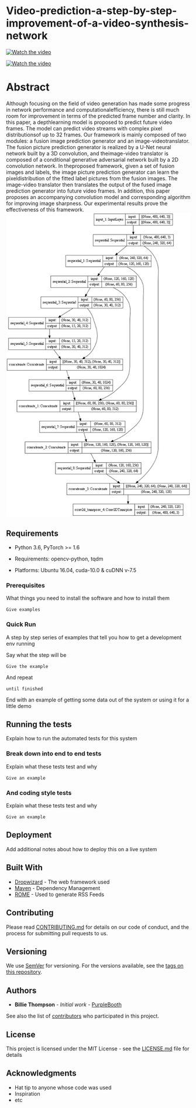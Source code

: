 # Video-prediction-a-step-by-step-improvement-of-a-video-synthesis-network

[![Watch the video](https://i0.hdslb.com/bfs/archive/536b96ae72420bd5ce49d1d322d6ee62a5c118f2.jpg@640w_400h_1c_!web-space-index-myvideo.webp)](https://www.bilibili.com/video/BV1b5411n73g?spm_id_from=333.999.0.0)

[![Watch the video](https://i0.hdslb.com/bfs/archive/abe6e4deb8fc0b755a81747063de70ee2fa96cde.jpg@640w_400h_1c_!web-space-index-myvideo.webp)](https://www.bilibili.com/video/BV1op4y1s7RD?spm_id_from=333.999.0.0)

# Abstract
Although focusing on the field of video generation has made some progress in network performance and computationalefficiency, 
there is still much room for improvement in terms of the predicted frame number and clarity. In this paper, a depthlearning 
model is proposed to predict future video frames. The model can predict video streams with complex pixel distributionsof up 
to 32 frames. Our framework is mainly composed of two modules: a fusion image prediction generator and an image-videotranslator. 
The fusion picture prediction generator is realized by a U-Net neural network built by a 3D convolution, and theimage-video 
translator is composed of a conditional generative adversarial network built by a 2D convolution network. In theproposed 
framework, given a set of fusion images and labels, the image picture prediction generator can learn the pixeldistribution 
of the fitted label pictures from the fusion images. The image-video translator then translates the output of the fused
image prediction generator into future video frames. In addition, this paper proposes an accompanying convolution model and
corresponding algorithm for improving image sharpness. Our experimental results prove the effectiveness of this framework.
![This is an image](https://github.com/Happypiepie/Video-prediction-a-step-by-step-improvement-of-a-video-synthesis-network/blob/main/model.png)

## Requirements

 * Python 3.6, PyTorch >= 1.6
 
 * Requirements: opencv-python, tqdm
 
 * Platforms: Ubuntu 16.04, cuda-10.0 & cuDNN v-7.5

### Prerequisites
 
What things you need to install the software and how to install them
 
```
Give examples
```
 
### Quick Run
 
A step by step series of examples that tell you how to get a development env running
 
Say what the step will be
 
```
Give the example
```
 
And repeat
 
```
until finished
```
 
End with an example of getting some data out of the system or using it for a little demo
 
## Running the tests
 
Explain how to run the automated tests for this system
 
### Break down into end to end tests
 
Explain what these tests test and why
 
```
Give an example
```
 
### And coding style tests
 
Explain what these tests test and why
 
```
Give an example
```
 
## Deployment
 
Add additional notes about how to deploy this on a live system
 
## Built With
 
* [Dropwizard](http://www.dropwizard.io/1.0.2/docs/) - The web framework used
* [Maven](https://maven.apache.org/) - Dependency Management
* [ROME](https://rometools.github.io/rome/) - Used to generate RSS Feeds
 
## Contributing
 
Please read [CONTRIBUTING.md](https://gist.github.com/PurpleBooth/b24679402957c63ec426) for details on our code of conduct, and the process for submitting pull requests to us.
 
## Versioning
 
We use [SemVer](http://semver.org/) for versioning. For the versions available, see the [tags on this repository](https://github.com/your/project/tags). 
 
## Authors
 
* **Billie Thompson** - *Initial work* - [PurpleBooth](https://github.com/PurpleBooth)
 
See also the list of [contributors](https://github.com/your/project/contributors) who participated in this project.
 
## License
 
This project is licensed under the MIT License - see the [LICENSE.md](LICENSE.md) file for details
 
## Acknowledgments
 
* Hat tip to anyone whose code was used
* Inspiration
* etc

